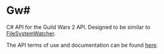 Gw#
==============

C# API for the Guild Wars 2 API. Designed to be similar to [FileSystemWatcher](http://msdn.microsoft.com/en-us/library/system.io.filesystemwatcher.aspx).

The API terms of use and documentation can be found [here](https://forum-en.guildwars2.com/forum/community/api/API-Documentation/first#post2028044).